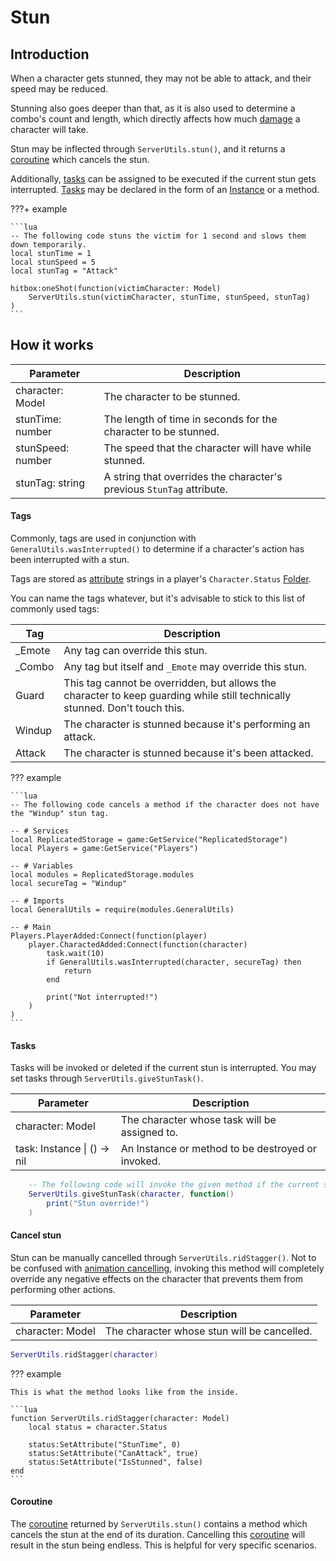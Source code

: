 # Stun

## Introduction
When a character gets stunned, they may not be able to attack, and their speed may be reduced.

Stunning also goes deeper than that, as it is also used to determine a combo's count and length, which directly affects how much [damage](damage.md) a character will take.

Stun may be inflected through `ServerUtils.stun()`, and it returns a [coroutine](https://create.roblox.com/docs/reference/engine/libraries/coroutine) which cancels the stun.

Additionally, [tasks](#tasks) can be assigned to be executed if the current stun gets interrupted. [Tasks](#tasks) may be declared in the form of an [Instance](https://create.roblox.com/docs/reference/engine/classes/Instance) or a method.

???+ example

    ```lua
    -- The following code stuns the victim for 1 second and slows them down temporarily.
    local stunTime = 1
    local stunSpeed = 5
    local stunTag = "Attack"

    hitbox:oneShot(function(victimCharacter: Model)
        ServerUtils.stun(victimCharacter, stunTime, stunSpeed, stunTag)
    )
    ```

## How it works

| Parameter         | Description                                                           |
| ----------------- | --------------------------------------------------------------------- |
| character: Model  | The character to be stunned.                                          |
| stunTime: number  | The length of time in seconds for the character to be stunned.        |
| stunSpeed: number | The speed that the character will have while stunned.                 |
| stunTag: string   | A string that overrides the character's previous `StunTag` attribute. |

#### Tags
Commonly, tags are used in conjunction with `GeneralUtils.wasInterrupted()` to determine if a character's action has been interrupted with a stun.

Tags are stored as [attribute](https://create.roblox.com/docs/studio/properties#instance-attributes) strings in a player's `Character.Status` [Folder](https://create.roblox.com/docs/reference/engine/classes/Folder).

You can name the tags whatever, but it's advisable to stick to this list of commonly used tags:

| Tag    | Description                                                                                                                 |
| ------ | --------------------------------------------------------------------------------------------------------------------------- |
| _Emote | Any tag can override this stun.                                                                                             |
| _Combo | Any tag but itself and `_Emote` may override this stun.                                                                     |
| Guard  | This tag cannot be overridden, but allows the character to keep guarding while still technically stunned. Don't touch this. |
| Windup | The character is stunned because it's performing an attack.                                                                 |
| Attack | The character is stunned because it's been attacked.                                                                        |

??? example

    ```lua
    -- The following code cancels a method if the character does not have the "Windup" stun tag.

    -- # Services
    local ReplicatedStorage = game:GetService("ReplicatedStorage")
    local Players = game:GetService("Players")

    -- # Variables
    local modules = ReplicatedStorage.modules
    local secureTag = "Windup"

    -- # Imports
    local GeneralUtils = require(modules.GeneralUtils)

    -- # Main
    Players.PlayerAdded:Connect(function(player)
        player.CharactedAdded:Connect(function(character)
            task.wait(10)
            if GeneralUtils.wasInterrupted(character, secureTag) then
                return
            end

            print("Not interrupted!")
        )
    )
    ```

#### Tasks
Tasks will be invoked or deleted if the current stun is interrupted. You may set tasks through `ServerUtils.giveStunTask()`.

| Parameter                   | Description                                       |
| --------------------------- | ------------------------------------------------- |
| character: Model            | The character whose task will be assigned to.     |
| task: Instance \| () -> nil | An Instance or method to be destroyed or invoked. |

```lua
    -- The following code will invoke the given method if the current stun gets overridden by another.
    ServerUtils.giveStunTask(character, function()
        print("Stun override!")
    )
```

#### Cancel stun
Stun can be manually cancelled through `ServerUtils.ridStagger()`. Not to be confused with [animation cancelling](anim-cancel.md), invoking this method will completely override any negative effects on the character that prevents them from performing other actions.

| Parameter        | Description                                 |
| ---------------- | ------------------------------------------- |
| character: Model | The character whose stun will be cancelled. |

```lua
ServerUtils.ridStagger(character)
```

??? example

    This is what the method looks like from the inside.

    ```lua
    function ServerUtils.ridStagger(character: Model)
        local status = character.Status
        
        status:SetAttribute("StunTime", 0)
        status:SetAttribute("CanAttack", true)
        status:SetAttribute("IsStunned", false)
    end
    ```

#### Coroutine
The [coroutine](https://create.roblox.com/docs/reference/engine/libraries/coroutine) returned by `ServerUtils.stun()` contains a method which cancels the stun at the end of its duration. Cancelling this [coroutine](https://create.roblox.com/docs/reference/engine/libraries/coroutine) will result in the stun being endless. This is helpful for very specific scenarios.